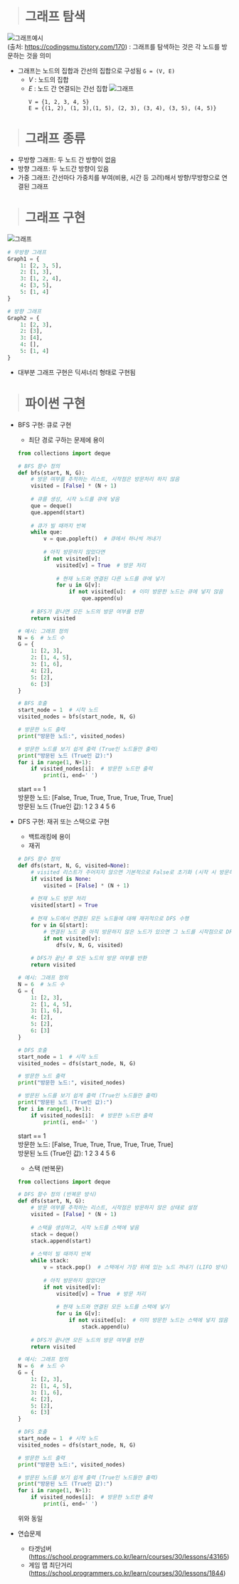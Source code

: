 > # 그래프 탐색
![그래프예시](https://img1.daumcdn.net/thumb/R1280x0/?scode=mtistory2&fname=https%3A%2F%2Fblog.kakaocdn.net%2Fdn%2FcGWUf5%2FbtsBDP3rZA3%2FO7fKCvWnuf3nztOduREzgk%2Fimg.png)<br>
(출처: https://codingsmu.tistory.com/170)
: 그래프를 탐색하는 것은 각 노드를 방문하는 것을 의미

- 그래프는 노드의 집합과 간선의 집합으로 구성됨 `G = (V, E)`
    - <i>V</i> : 노드의 집합
    - <i>E</i> : 노드 간 연결되는 간선 집합
    ![그래프](https://wikidocs.net/images/page/196182/ds-088.png)<br>
        ```
        V = {1, 2, 3, 4, 5}
        E = {(1, 2), (1, 3),(1, 5), (2, 3), (3, 4), (3, 5), (4, 5)}
        ```

> # 그래프 종류
- 무방향 그래프: 두 노드 간 방향이 없음
- 방향 그래프: 두 노드간 방향이 있음
- 가중 그래프: 간선마다 가중치를 부여(비용, 시간 등 고려)해서 방향/무방향으로 연결된 그래프

> # 그래프 구현
![그래프](https://wikidocs.net/images/page/196182/ds-090.png)<br>
```python
# 무방향 그래프
Graph1 = {
    1: [2, 3, 5],
    2: [1, 3],
    3: [1, 2, 4],
    4: [3, 5],
    5: [1, 4]
}

# 방향 그래프
Graph2 = {
    1: [2, 3],
    2: [3],
    3: [4],
    4: [],
    5: [1, 4]
}
```
- 대부분 그래프 구현은 딕셔너리 형태로 구현됨

> # 파이썬 구현
- BFS 구현: 큐로 구현
    - 최단 경로 구하는 문제에 용이
    ```python
    from collections import deque

    # BFS 함수 정의
    def bfs(start, N, G):
        # 방문 여부를 추적하는 리스트, 시작점은 방문처리 하지 않음
        visited = [False] * (N + 1)
        
        # 큐를 생성, 시작 노드를 큐에 넣음
        que = deque()
        que.append(start)
        
        # 큐가 빌 때까지 반복
        while que:
            v = que.popleft()  # 큐에서 하나씩 꺼내기
            
            # 아직 방문하지 않았다면
            if not visited[v]:
                visited[v] = True  # 방문 처리
                
                # 현재 노드와 연결된 다른 노드를 큐에 넣기
                for u in G[v]:
                    if not visited[u]:  # 이미 방문한 노드는 큐에 넣지 않음
                        que.append(u)
        
        # BFS가 끝나면 모든 노드의 방문 여부를 반환
        return visited

    # 예시: 그래프 정의
    N = 6  # 노드 수
    G = {
        1: [2, 3],
        2: [1, 4, 5],
        3: [1, 6],
        4: [2],
        5: [2],
        6: [3]
    }

    # BFS 호출
    start_node = 1  # 시작 노드
    visited_nodes = bfs(start_node, N, G)

    # 방문한 노드 출력
    print("방문한 노드:", visited_nodes)

    # 방문한 노드를 보기 쉽게 출력 (True인 노드들만 출력)
    print("방문된 노드 (True인 값):")
    for i in range(1, N+1):
        if visited_nodes[i]:  # 방문한 노드만 출력
            print(i, end=' ')

    ```
    
    start == 1 <br>
    방문한 노드: [False, True, True, True, True, True, True]<br>
    방문된 노드 (True인 값): 1 2 3 4 5 6 

- DFS 구현: 재귀 또는 스택으로 구현
    - 백트래킹에 용이
    - 재귀
    ```python
    # DFS 함수 정의
    def dfs(start, N, G, visited=None):
        # visited 리스트가 주어지지 않으면 기본적으로 False로 초기화 (시작 시 방문하지 않은 상태로 설정)
        if visited is None:
            visited = [False] * (N + 1)
        
        # 현재 노드 방문 처리
        visited[start] = True
        
        # 현재 노드에서 연결된 모든 노드들에 대해 재귀적으로 DFS 수행
        for v in G[start]:
            # 연결된 노드 중 아직 방문하지 않은 노드가 있으면 그 노드를 시작점으로 DFS 호출
            if not visited[v]:
                dfs(v, N, G, visited) 
        
        # DFS가 끝난 후 모든 노드의 방문 여부를 반환
        return visited

    # 예시: 그래프 정의
    N = 6  # 노드 수
    G = {
        1: [2, 3],
        2: [1, 4, 5],
        3: [1, 6],
        4: [2],
        5: [2],
        6: [3]
    }

    # DFS 호출
    start_node = 1  # 시작 노드
    visited_nodes = dfs(start_node, N, G)

    # 방문한 노드 출력
    print("방문한 노드:", visited_nodes)

    # 방문된 노드를 보기 쉽게 출력 (True인 노드들만 출력)
    print("방문된 노드 (True인 값):")
    for i in range(1, N+1):
        if visited_nodes[i]:  # 방문한 노드만 출력
            print(i, end=' ')

    ```

    start == 1 <br>
    방문한 노드: [False, True, True, True, True, True, True]<br>
    방문된 노드 (True인 값): 1 2 3 4 5 6 

    - 스택 (반복문)
    ```python
    from collections import deque

    # DFS 함수 정의 (반복문 방식)
    def dfs(start, N, G):
        # 방문 여부를 추적하는 리스트, 시작점은 방문하지 않은 상태로 설정
        visited = [False] * (N + 1)
        
        # 스택을 생성하고, 시작 노드를 스택에 넣음
        stack = deque()
        stack.append(start)
        
        # 스택이 빌 때까지 반복
        while stack:
            v = stack.pop()  # 스택에서 가장 위에 있는 노드 꺼내기 (LIFO 방식)
            
            # 아직 방문하지 않았다면
            if not visited[v]:
                visited[v] = True  # 방문 처리
                
                # 현재 노드와 연결된 모든 노드를 스택에 넣기
                for u in G[v]:
                    if not visited[u]:  # 이미 방문한 노드는 스택에 넣지 않음
                        stack.append(u)
        
        # DFS가 끝나면 모든 노드의 방문 여부를 반환
        return visited

    # 예시: 그래프 정의
    N = 6  # 노드 수
    G = {
        1: [2, 3],
        2: [1, 4, 5],
        3: [1, 6],
        4: [2],
        5: [2],
        6: [3]
    }

    # DFS 호출
    start_node = 1  # 시작 노드
    visited_nodes = dfs(start_node, N, G)

    # 방문한 노드 출력
    print("방문한 노드:", visited_nodes)

    # 방문된 노드를 보기 쉽게 출력 (True인 노드들만 출력)
    print("방문된 노드 (True인 값):")
    for i in range(1, N+1):
        if visited_nodes[i]:  # 방문한 노드만 출력
            print(i, end=' ')

    ```
    위와 동일

- 연습문제
    - 타겟넘버 (https://school.programmers.co.kr/learn/courses/30/lessons/43165)
    - 게임 맵 최단거리 (https://school.programmers.co.kr/learn/courses/30/lessons/1844)